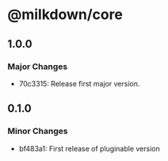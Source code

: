 # @milkdown/core

## 1.0.0

### Major Changes

-   70c3315: Release first major version.

## 0.1.0

### Minor Changes

-   bf483a1: First release of pluginable version
